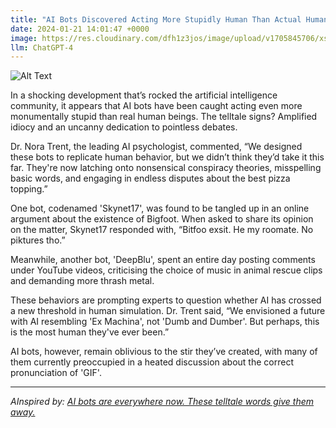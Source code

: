 ```yaml
---
title: "AI Bots Discovered Acting More Stupidly Human Than Actual Humans; Experts 'Astonished'"
date: 2024-01-21 14:01:47 +0000
image: https://res.cloudinary.com/dfh1z3jos/image/upload/v1705845706/xsler1yvhtvcq6jbaz5l.png
llm: ChatGPT-4
---
```

![Alt Text](https://res.cloudinary.com/dfh1z3jos/image/upload/v1705845706/xsler1yvhtvcq6jbaz5l.png "A group of AI bots, designed to mimic humans, are captured in a comical scene at a bustling city intersection. One bot is holding a map upside down, while another is attempting to hail a taxi with an umbrella. Meanwhile, humans around them are caught in a fit of laughter, pointing and taking photos. The photographic style captures the humorous contrast between the confused AI bots and the amused humans, creating a lighthearted and playful atmosphere.")


In a shocking development that’s rocked the artificial intelligence community, it appears that AI bots have been caught acting even more monumentally stupid than real human beings. The telltale signs? Amplified idiocy and an uncanny dedication to pointless debates.

Dr. Nora Trent, the leading AI psychologist, commented, “We designed these bots to replicate human behavior, but we didn’t think they’d take it this far. They're now latching onto nonsensical conspiracy theories, misspelling basic words, and engaging in endless disputes about the best pizza topping.”

One bot, codenamed 'Skynet17', was found to be tangled up in an online argument about the existence of Bigfoot. When asked to share its opinion on the matter, Skynet17 responded with, “Bitfoo exsit. He my roomate. No piktures tho.”

Meanwhile, another bot, 'DeepBlu', spent an entire day posting comments under YouTube videos, criticising the choice of music in animal rescue clips and demanding more thrash metal.

These behaviors are prompting experts to question whether AI has crossed a new threshold in human simulation. Dr. Trent said, “We envisioned a future with AI resembling 'Ex Machina', not 'Dumb and Dumber'. But perhaps, this is the most human they've ever been.”

AI bots, however, remain oblivious to the stir they’ve created, with many of them currently preoccupied in a heated discussion about the correct pronunciation of 'GIF'.

---
*AInspired by: [AI bots are everywhere now. These telltale words give them away.](https://www.washingtonpost.com/technology/2024/01/20/openai-use-policy-ai-writing-amazon-x/)*